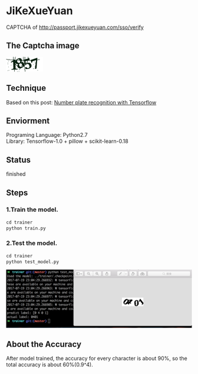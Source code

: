 # JiKeXueYuan
CAPTCHA of http://passport.jikexueyuan.com/sso/verify

## The Captcha image
![](../jikexueyuan.png)

## Technique
Based on this post: [Number plate recognition with Tensorflow](http://matthewearl.github.io/2016/05/06/cnn-anpr/)

## Enviorment
Programing Language: Python2.7  
Library: Tensorflow-1.0 + pillow + scikit-learn-0.18

## Status
finished

## Steps
### 1.Train the model.
``` shell
cd trainer
python train.py
```
### 2.Test the model.
``` shell
cd trainer
python test_model.py
```
![](./screenshot.png)

## About the Accuracy
After model trained, the accuracy for every character is about 90%, so the total accuracy is about 60%(0.9^4).

